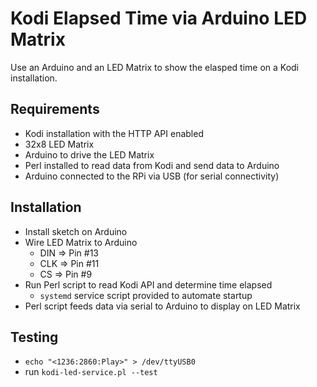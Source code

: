 # Kodi Elapsed Time via Arduino LED Matrix

Use an Arduino and an LED Matrix to show the elasped time on a Kodi installation.

## Requirements

* Kodi installation with the HTTP API enabled
* 32x8 LED Matrix
* Arduino to drive the LED Matrix
* Perl installed to read data from Kodi and send data to Arduino
* Arduino connected to the RPi via USB (for serial connectivity)

## Installation

* Install sketch on Arduino
* Wire LED Matrix to Arduino
  * DIN => Pin #13
  * CLK => Pin #11
  * CS  => Pin #9
* Run Perl script to read Kodi API and determine time elapsed
  * `systemd` service script provided to automate startup
* Perl script feeds data via serial to Arduino to display on LED Matrix

## Testing

* `echo "<1236:2860:Play>" > /dev/ttyUSB0`
* run `kodi-led-service.pl --test`
